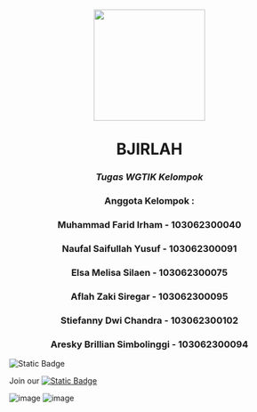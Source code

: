 <div align="center">
  <h1 align="center">
    <img src="https://media1.tenor.com/m/hQ7gBXic_mAAAAAd/gaben.gif" width="200"/> <br/>
    <br/>
      BJIRLAH
  </h1> 
<h3><i>Tugas WGTIK Kelompok</i></h3>
  <h3>Anggota Kelompok : </h3>
  <h3>Muhammad Farid Irham - 103062300040 </h3>
  <h3>Naufal Saifullah Yusuf - 103062300091 </h3>
  <h3>Elsa Melisa Silaen - 103062300075 </h3>
  <h3>Aflah Zaki Siregar - 103062300095 </h3>
  <h3>Stiefanny Dwi Chandra - 103062300102 </h3>
  <h3>Aresky Brillian Simbolinggi - 103062300094 </h3>
  
</div>

![Static Badge](https://img.shields.io/badge/platfrom-Windows-blue?color=blue)


Join our [![Static Badge](https://img.shields.io/badge/Discord-blue?link=https%3A%2F%2Fdiscord.gg%2FZMHXx5QBuH)](https://discord.gg/hBCEWgpw)


![image](https://media1.tenor.com/m/X0zuUw8Rty4AAAAC/horse-torrnado-spinning.gif)
![image](https://assets.pikiran-rakyat.com/crop/0x0:0x0/1200x675/photo/2024/08/22/2922410225.jpg)
